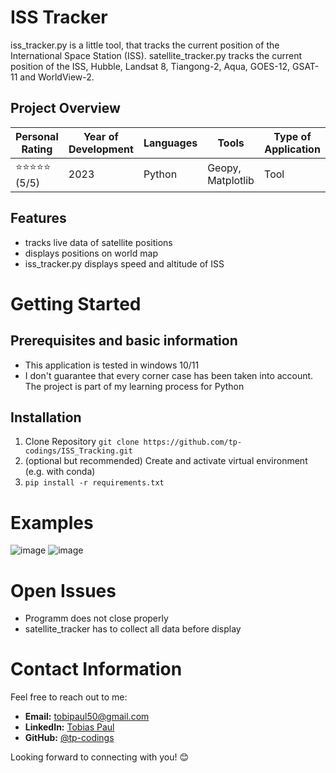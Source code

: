 # ISS Tracker
iss_tracker.py is a little tool, that tracks the current position of the International Space Station (ISS). satellite_tracker.py tracks the current position of the ISS, Hubble, Landsat 8, Tiangong-2, Aqua, GOES-12, GSAT-11 and WorldView-2.

## Project Overview

| Personal Rating | Year of Development | Languages | Tools | Type of Application |  
| --- | --- | --- | --- | --- |
| ⭐️⭐️⭐️⭐️⭐️ (5/5) | 2023 | Python | Geopy, Matplotlib | Tool |  

## Features
- tracks live data of satellite positions
- displays positions on world map
- iss_tracker.py displays speed and altitude of ISS

# Getting Started

## Prerequisites and basic information

- This application is tested in windows 10/11
- I don't guarantee that every corner case has been taken into account. The project is part of my learning process for Python
  
## Installation

1. Clone Repository
`git clone https://github.com/tp-codings/ISS_Tracking.git`
2. (optional but recommended) Create and activate virtual environment (e.g. with conda)
3. `pip install -r requirements.txt`

# Examples
![image](https://github.com/tp-codings/ISS_Tracking/assets/118997294/07f82ef3-86dd-4630-9abd-3452ed752e67)
![image](https://github.com/tp-codings/ISS_Tracking/assets/118997294/07abfdc4-57c0-46da-bdba-02f12cb9a1d5)

# Open Issues
- Programm does not close properly
- satellite_tracker has to collect all data before display

# Contact Information

Feel free to reach out to me:

- **Email:** [tobipaul50@gmail.com](mailto:tobipaul50@gmail.com)
- **LinkedIn:** [Tobias Paul](https://www.linkedin.com/in/tobias-paul-657513276/)
- **GitHub:** [@tp-codings](https://github.com/tp-codings)

Looking forward to connecting with you! 😊
